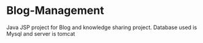 # Blog-Management
Java JSP project for Blog and knowledge sharing project. Database used is Mysql and server is tomcat
